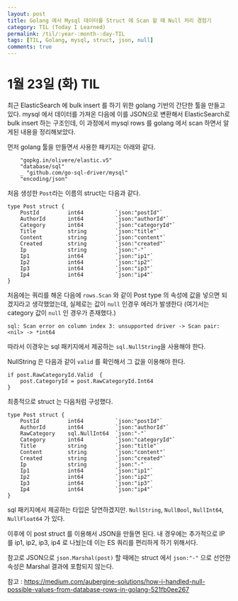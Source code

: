 ```yaml
---
layout: post
title: Golang 에서 Mysql 데이터를 Struct 에 Scan 할 때 Null 처리 경험기
category: TIL (Today I Learned)
permalink: /til/:year-:month-:day-TIL
tags: [TIL, Golang, mysql, struct, json, null]
comments: true
---
```


# 1월 23일 (화) TIL

최근 ElasticSearch 에 bulk insert 를 하기 위한 golang 기반의 간단한 툴을 만들고 있다.
mysql 에서 데이터를 가져온 다음에 이를 JSON으로 변환해서 ElasticSearch로 bulk insert 하는 구조인데, 이 과정에서 mysql rows 를 golang 에서 scan 하면서 알게된 내용을 정리해보았다.

<!--more-->

먼저 golang 툴을 만들면서 사용한 패키지는 아래와 같다.

```
	"gopkg.in/olivere/elastic.v5"
	"database/sql"
	_ "github.com/go-sql-driver/mysql"
	"encoding/json"

```

처음 생성한 `Post`라는 이름의 struct는 다음과 같다.

```
type Post struct {
	PostId         int64          `json:"postId"`
	AuthorId       int64          `json:"authorId"`
	Category       int64          `json:"categoryId"`
	Title          string         `json:"title"`
	Content        string         `json:"content"`
	Created        string         `json:"created"`
	Ip             string         `json:"-"`
	Ip1            int64          `json:"ip1"`
	Ip2            int64          `json:"ip2"`
	Ip3            int64          `json:"ip3"`
	Ip4            int64          `json:"ip4"`
}
```

처음에는 쿼리를 해온 다음에 `rows.Scan` 와 같이 Post type 의 속성에 값을 넣으면 되겠지라고 생각했었는데, 실제로는 값이 `null` 인경우 에러가 발생한다
(여기서는 category 값이 `null` 인 경우가 존재했다.)

```
sql: Scan error on column index 3: unsupported driver -> Scan pair: <nil> -> *int64
```

따라서 이경우는 sql 패키지에서 제공하는 `sql.NullString`을 사용해야 한다.

NullString 은 다음과 같이 `valid` 를 확인해서 그 값을 이용해야 한다.

```
if post.RawCategoryId.Valid  {
    post.CategoryId = post.RawCategoryId.Int64
}
```

최종적으로 struct 는 다음처럼 구성했다.

```
type Post struct {
	PostId         int64          `json:"postId"`
	AuthorId       int64          `json:"authorId"`
	RawCategory    sql.NullInt64  `json:"-"`
	Category       int64          `json:"categoryId"`
	Title          string         `json:"title"`
	Content        string         `json:"content"`
	Created        string         `json:"created"`
	Ip             string         `json:"-"`
	Ip1            int64          `json:"ip1"`
	Ip2            int64          `json:"ip2"`
	Ip3            int64          `json:"ip3"`
	Ip4            int64          `json:"ip4"`
}
```
sql 패키지에서 제공하는 타입은 당연하겠지만. `NullString`, `NullBool`, `NullInt64`, `NullFloat64` 가 있다.


이후에 이 post struct 를 이용해서 JSON을 만들면 된다.
내 경우에는 추가적으로 IP를 ip1, ip2, ip3, ip4 로 나눴는데 이는 ES 쿼리를 편리하게 하기 위해서다.

참고로 JSON으로 `json.Marshal(post)` 할 때에는 struct 에서 `json:"-"` 으로 선언한 속성은 Marshal 결과에 포함되지 않는다.


참고 : https://medium.com/aubergine-solutions/how-i-handled-null-possible-values-from-database-rows-in-golang-521fb0ee267
